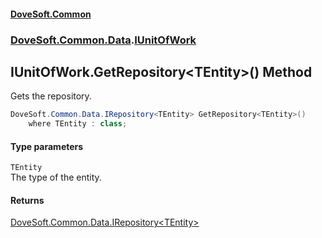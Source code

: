 #### [DoveSoft.Common](./index.md 'index')
### [DoveSoft.Common.Data](./DoveSoft-Common-Data.md 'DoveSoft.Common.Data').[IUnitOfWork](./DoveSoft-Common-Data-IUnitOfWork.md 'DoveSoft.Common.Data.IUnitOfWork')
## IUnitOfWork.GetRepository&lt;TEntity&gt;() Method
Gets the repository.  
```csharp
DoveSoft.Common.Data.IRepository<TEntity> GetRepository<TEntity>()
    where TEntity : class;
```
#### Type parameters
<a name='DoveSoft-Common-Data-IUnitOfWork-GetRepository-TEntity-()-TEntity'></a>
`TEntity`  
The type of the entity.  
  
#### Returns
[DoveSoft.Common.Data.IRepository&lt;](./DoveSoft-Common-Data-IRepository-TEntity-.md 'DoveSoft.Common.Data.IRepository&lt;TEntity&gt;')[TEntity](#DoveSoft-Common-Data-IUnitOfWork-GetRepository-TEntity-()-TEntity 'DoveSoft.Common.Data.IUnitOfWork.GetRepository&lt;TEntity&gt;().TEntity')[&gt;](./DoveSoft-Common-Data-IRepository-TEntity-.md 'DoveSoft.Common.Data.IRepository&lt;TEntity&gt;')  
  
